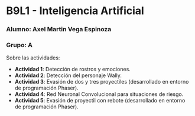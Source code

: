 # B9L1 - Inteligencia Artificial

### Alumno: Axel Martin Vega Espinoza
### Grupo: A

Sobre las actividades:    
* **Actividad 1**: Detección de rostros y emociones.
* **Actividad 2**: Detección del personaje Wally.
* **Actividad 3**: Evasión de dos y tres proyectiles (desarrollado en entorno de programación Phaser).
* **Actividad 4**: Red Neuronal Convolucional para situaciones de riesgo.
* **Actividad 5**: Evasión de proyectil con rebote (desarrollado en entorno de programación Phaser).
